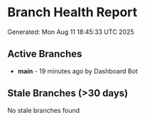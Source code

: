 # Branch Health Report
Generated: Mon Aug 11 18:45:33 UTC 2025

## Active Branches
- **main** - 19 minutes ago by Dashboard Bot

## Stale Branches (>30 days)
No stale branches found
